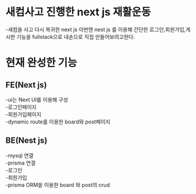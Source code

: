 # 새컴사고 진행한 next js 재활운동<br/>
-새컴을 사고 다시 복귀한 next js 이번엔 nest js 를 이용해 간단한 로그인,회원가입,게시판 기능을 fullstack으로 내손으로 직접 만들어보려고한다.<br/>

# 현재 완성한 기능<br/>

## FE(Next js)<br/>
-ui는 Next UI를 이용해 구성<br/>
-로그인페이지<br/>
-회원가입페이지<br/>
-dynamic route를 이용한 board와 post페이지<br/>

## BE(Nest js)<br/>
-mysql 연결<br/>
-prisma 연결<br/>
-로그인<br/>
-회원가입<br/>
-prisma ORM을 이용한 board 와 post의 crud<br/>
